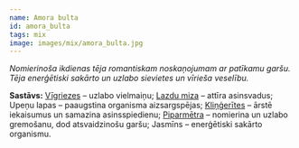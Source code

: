 ```yaml
---
name: Amora bulta
id: amora_bulta
tags: mix
image: images/mix/amora_bulta.jpg
---
```

*Nomierinoša ikdienas tēja romantiskam noskaņojumam ar patīkamu garšu. Tēja enerģētiski sakārto un uzlabo sievietes un vīrieša veselību.*

**Sastāvs:**
<a href="https://www.danga.lv/mono/#Vigriezes">Vīgriezes</a> – uzlabo vielmaiņu;
<a href="https://www.danga.lv/mono/#Lazdu_miza">Lazdu miza</a> – attīra asinsvadus;
Upeņu lapas – paaugstina organisma aizsargspējas; 
<a href="https://www.danga.lv/mono/#Klingerites">Kliņģerītes</a> – ārstē iekaisumus un samazina asinsspiedienu;
<a href="https://www.danga.lv/mono/#Piparmetra">Piparmētra</a> – nomierina un uzlabo gremošanu, dod atsvaidzinošu garšu;
Jasmīns – enerģētiski sakārto organismu.